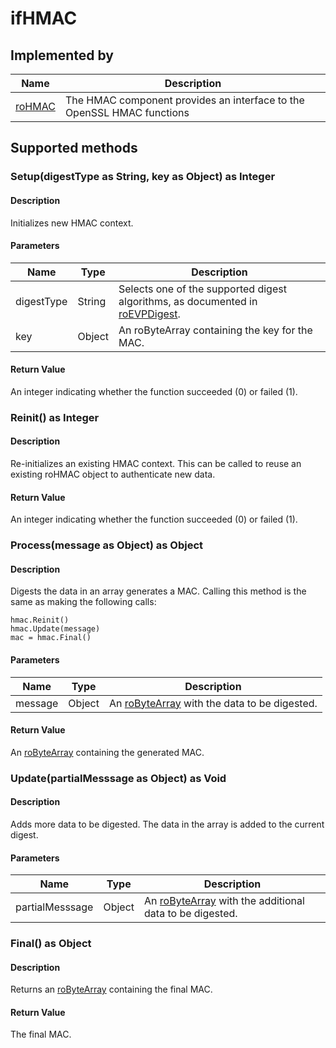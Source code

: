 ifHMAC
======

Implemented by
--------------

| Name | Description |
| --- | --- |
| [roHMAC](/docs/references/brightscript/components/rohmac.md "roHMAC") | The HMAC component provides an interface to the OpenSSL HMAC functions |

Supported methods
-----------------

### Setup(digestType as String, key as Object) as Integer

#### Description

Initializes new HMAC context.

#### Parameters

| Name | Type | Description |
| --- | --- | --- |
| digestType | String | Selects one of the supported digest algorithms, as documented in [roEVPDigest](/docs/references/brightscript/components/roevpdigest.md "roEVPDigest"). |
| key | Object | An roByteArray containing the key for the MAC. |

#### Return Value

An integer indicating whether the function succeeded (0) or failed (1).

### Reinit() as Integer

#### Description

Re-initializes an existing HMAC context. This can be called to reuse an existing roHMAC object to authenticate new data.

#### Return Value

An integer indicating whether the function succeeded (0) or failed (1).

### Process(message as Object) as Object

#### Description

Digests the data in an array generates a MAC. Calling this method is the same as making the following calls:

    hmac.Reinit()
    hmac.Update(message)
    mac = hmac.Final()
    

#### Parameters

| Name | Type | Description |
| --- | --- | --- |
| message | Object | An [roByteArray](/docs/references/brightscript/components/robytearray.md "roByteArray") with the data to be digested. |

#### Return Value

An [roByteArray](/docs/references/brightscript/components/robytearray.md "roByteArray") containing the generated MAC.

### Update(partialMesssage as Object) as Void

#### Description

Adds more data to be digested. The data in the array is added to the current digest.

#### Parameters

| Name | Type | Description |
| --- | --- | --- |
| partialMesssage | Object | An [roByteArray](/docs/references/brightscript/components/robytearray.md "roByteArray") with the additional data to be digested. |

### Final() as Object

#### Description

Returns an [roByteArray](/docs/references/brightscript/components/robytearray.md "roByteArray") containing the final MAC.

#### Return Value

The final MAC.